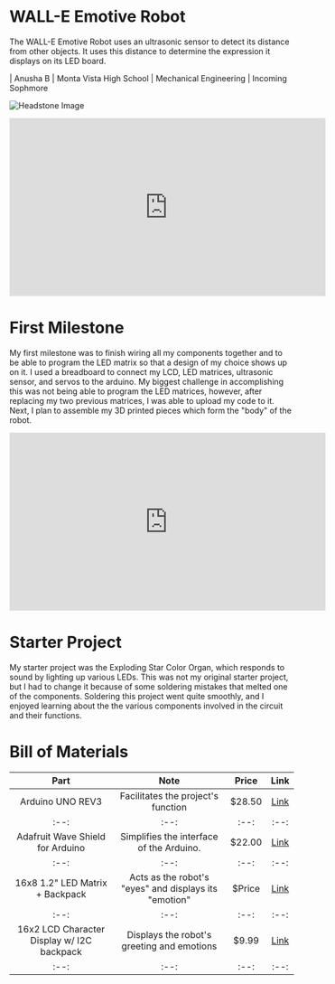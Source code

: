 # WALL-E Emotive Robot
The WALL-E Emotive Robot uses an ultrasonic sensor to detect its distance from other objects. It uses this distance to determine the expression it displays on its LED board.
<!--| **Engineer** | **School** | **Area of Interest** | **Grade** |
|:--:|:--:|:--:|:--:|-->

| Anusha B | Monta Vista High School | Mechanical Engineering | Incoming Sophmore

![Headstone Image](logo.svg)
  
<!--# Final Milestone
For your final milestone, explain the outcome of your project. Key details to include are:
- What you've accomplished since your previous milestone
- What your biggest challenges and triumphs were at BSE
- A summary of key topics you learned about
- What you hope to learn in the future after everything you've learned at BSE-->

<!--**Don't forget to replace the text below with the embedding for your milestone video. Go to Youtube, click Share -> Embed, and copy and paste the code to replace what's below.**-->

<!--<iframe width="560" height="315" src="https://www.youtube.com/embed/F7M7imOVGug" title="YouTube video player" frameborder="0" allow="accelerometer; autoplay; clipboard-write; encrypted-media; gyroscope; picture-in-picture; web-share" allowfullscreen></iframe>-->

<!--# Second Milestone
For your second milestone, explain what you've worked on since your previous milestone. You can highlight:
- Technical details of what you've accomplished and how they contribute to the final goal
- What has been surprising about the project so far
- Previous challenges you faced that you overcame
- What needs to be completed before your final milestone -->

<!--**Don't forget to replace the text below with the embedding for your milestone video. Go to Youtube, click Share -> Embed, and copy and paste the code to replace what's below.**-->

<!--<iframe width="560" height="315" src="https://www.youtube.com/embed/y3VAmNlER5Y" title="YouTube video player" frameborder="0" allow="accelerometer; autoplay; clipboard-write; encrypted-media; gyroscope; picture-in-picture; web-share" allowfullscreen></iframe>-->

<iframe width="560" height="315" src="https://www.youtube.com/embed/AAFQRoqYj6Q" title="YouTube video player" frameborder="0" allow="accelerometer; autoplay; clipboard-write; encrypted-media; gyroscope; picture-in-picture; web-share" allowfullscreen></iframe>

# First Milestone
My first milestone was to finish wiring all my components together and to be able to program the LED matrix so that a design of my choice shows up on it. I used a breadboard to connect my LCD, LED matrices, ultrasonic sensor, and servos to the arduino. My biggest challenge in accomplishing this was not being able to program the LED matrices, however, after replacing my two previous matrices, I was able to upload my code to it. Next, I plan to assemble my 3D printed pieces which form the "body" of the robot. 

<iframe width="560" height="315" src="https://www.youtube.com/embed/yNEFJC3x2WI" title="YouTube video player" frameborder="0" allow="accelerometer; autoplay; clipboard-write; encrypted-media; gyroscope; picture-in-picture; web-share" allowfullscreen></iframe>

# Starter Project
My starter project was the Exploding Star Color Organ, which responds to sound by lighting up various LEDs. This was not my original starter project, but I had to change it because of some soldering mistakes that melted one of the components. Soldering this project went quite smoothly, and I enjoyed learning about the the various components involved in the circuit and their functions.

<!--**Don't forget to replace the text below with the embedding for your milestone video. Go to Youtube, click Share -> Embed, and copy and paste the code to replace what's below.**-->

<!--# Schematics 
Here's where you'll put images of your schematics. [Tinkercad](https://www.tinkercad.com/blog/official-guide-to-tinkercad-circuits) and [Fritzing](https://fritzing.org/learning/) are both great resoruces to create professional schematic diagrams, though BSE recommends Tinkercad becuase it can be done easily and for free in the browser.--> 

<!--# Code
Here's where you'll put your code. The syntax below places it into a block of code. Follow the guide [here]([url](https://www.markdownguide.org/extended-syntax/)) to learn how to customize it to your project needs. -->


# Bill of Materials
<!--Here's where you'll list the parts in your project. To add more rows, just copy and paste the example rows below.
Don't forget to place the link of where to buy each component inside the quotation marks in the corresponding row after href =. Follow the guide [here]([url](https://www.markdownguide.org/extended-syntax/)) to learn how to customize this to your project needs. -->

| **Part** | **Note** | **Price** | **Link** |
|:--:|:--:|:--:|:--:|
| Arduino UNO REV3 | Facilitates the project's function | $28.50 | <a href="https://www.amazon.com/Arduino-A000066-ARDUINO-UNO-R3/dp/B008GRTSV6/"> Link </a> |
|:--:|:--:|:--:|:--:|
|  Adafruit Wave Shield for Arduino | Simplifies the interface of the Arduino. | $22.00| <a href="https://www.amazon.com/Arduino-A000066-ARDUINO-UNO-R3/dp/B008GRTSV6/"> Link </a> |
|:--:|:--:|:--:|:--:|
| 16x8 1.2" LED Matrix + Backpack | Acts as the robot's "eyes" and displays its "emotion" | $Price | <a href="https://www.amazon.com/Arduino-A000066-ARDUINO-UNO-R3/dp/B008GRTSV6/"> Link </a> |
|:--:|:--:|:--:|:--:|
| 16x2 LCD Character Display w/ I2C backpack | Displays the robot's greeting and emotions | $9.99 | <a href="https://www.amazon.com/Arduino-A000066-ARDUINO-UNO-R3/dp/B008GRTSV6/"> Link </a> |
|:--:|:--:|:--:|:--:|

<!--| Item Name | What the item is used for | $Price | <a href="https://www.amazon.com/Arduino-A000066-ARDUINO-UNO-R3/dp/B008GRTSV6/"> Link </a> |
|:--:|:--:|:--:|:--:|
| Item Name | What the item is used for | $Price | <a href="https://www.amazon.com/Arduino-A000066-ARDUINO-UNO-R3/dp/B008GRTSV6/"> Link </a> |
|:--:|:--:|:--:|:--:|
| Item Name | What the item is used for | $Price | <a href="https://www.amazon.com/Arduino-A000066-ARDUINO-UNO-R3/dp/B008GRTSV6/"> Link </a> |
|:--:|:--:|:--:|:--:|
| Item Name | What the item is used for | $Price | <a href="https://www.amazon.com/Arduino-A000066-ARDUINO-UNO-R3/dp/B008GRTSV6/"> Link </a> |
|:--:|:--:|:--:|:--:|
| Item Name | What the item is used for | $Price | <a href="https://www.amazon.com/Arduino-A000066-ARDUINO-UNO-R3/dp/B008GRTSV6/"> Link </a> |
|:--:|:--:|:--:|:--:|-->
<!--# Other Resources/Examples
One of the best parts about Github is that you can view how other people set up their own work. Here are some past BSE portfolios that are awesome examples. You can view how they set up their portfolio, and you can view their index.md files to understand how they implemented different portfolio components.
- [Example 1](https://trashytuber.github.io/YimingJiaBlueStamp/)
- [Example 2](https://sviatil0.github.io/Sviatoslav_BSE/)
- [Example 3](https://arneshkumar.github.io/arneshbluestamp/)-->

<!--To watch the BSE tutorial on how to create a portfolio, click here.-->

